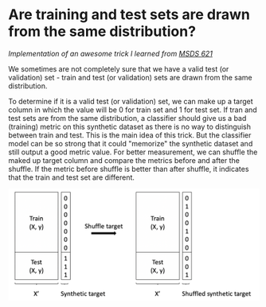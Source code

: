 # Are training and test sets are drawn from the same distribution?
*Implementation of an awesome trick I learned from [MSDS 621](https://github.com/parrt/msds621)* 

We sometimes are not completely sure that we have a valid test (or validation) set - train and test (or validation) sets are drawn from the same distribution. 

To determine if it is a valid test (or validation) set, we can make up a target column in which the value will be 0 for train set and 1 for test set. If tran and test sets are from the same distribution, a classifier should give us a bad (training) metric on this synthetic dataset as there is no way to distinguish between train and test. This is the main idea of this trick. But the classifier model can be so strong that it could "memorize" the synthetic dataset and still output a good metric value. For better measurement, we can shuffle the maked up target column and compare the metrics before and after the shuffle. If the metric before shuffle is better than after shuffle, it indicates that the train and test set are different.

![](images/is_test_drawing.png)
